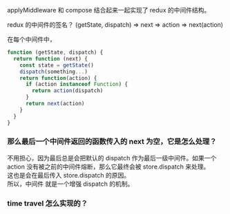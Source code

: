 applyMiddleware 和 compose 结合起来一起实现了 redux 的中间件结构。

redux 的中间件的签名？
(getState, dispatch) => next => action => next(action)

在每个中间件中，
```javascript
function (getState, dispatch) {
  return function (next) {
    const state = getState()
    dispatch(something...)
    return function(action) {
      if (action instanceof Function) {
        return action(dispatch)
      }
      return next(action)
    }
  }
}
```

### 那么最后一个中间件返回的函数传入的 next 为空，它是怎么处理？

不用担心，因为最后总是会把默认的 dispatch 作为最后一级中间件。如果一个 action 没有被之前的中间件熔断，那么它最终会被 store.dispatch 来处理。  
这也是会在最后传入 store.dispatch 的原因。  
所以，中间件 就是一个增强 dispatch 的机制。

### time travel 怎么实现的？
